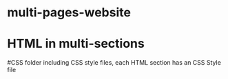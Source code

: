 # multi-pages-website
# HTML in multi-sections 
#CSS folder including CSS style files, each HTML section has an CSS Style file 
